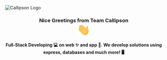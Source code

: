 <img src="https://cdn.shopify.com/s/files/1/0655/5087/6900/files/B70C6418-4EC0-44C0-8485-F22BBEC44718.png?v=1690015274" alt="Callipson Logo" border="0"  />
<h3 align="center">Nice Greetings from Team Callipson<br/><img src="./wave.gif" height="40px"> </h3> 
<p align="center" ><strong>Full-Stack Developing 💻 on web ✨ and app 📲. We develop solutions using express, databases and much more! 🖥️</strong></p>
<p align="center">
<img src="" height="50"/>
  <img src="" height="50"/>
  <img src="" height="50"/>
  <img src="" height="50"/>
  <img src="" height="50"/>
  <img src="" height="50"/>
</p>
